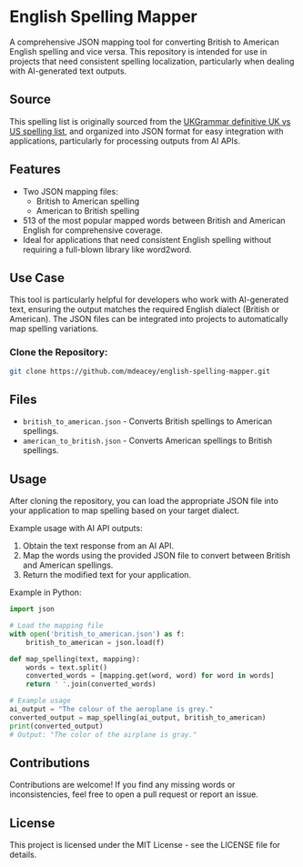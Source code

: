# English Spelling Mapper

A comprehensive JSON mapping tool for converting British to American English spelling and vice versa. This repository is intended for use in projects that need consistent spelling localization, particularly when dealing with AI-generated text outputs.

## Source

This spelling list is originally sourced from the [UKGrammar definitive UK vs US spelling list](https://ukgrammar.com/the-definitive-uk-vs-us-spelling-list/), and organized into JSON format for easy integration with applications, particularly for processing outputs from AI APIs.

## Features

- Two JSON mapping files:
  - British to American spelling
  - American to British spelling
- 513 of the most popular mapped words between British and American English for comprehensive coverage.
- Ideal for applications that need consistent English spelling without requiring a full-blown library like word2word.

## Use Case

This tool is particularly helpful for developers who work with AI-generated text, ensuring the output matches the required English dialect (British or American). The JSON files can be integrated into projects to automatically map spelling variations.

### Clone the Repository:

```bash
git clone https://github.com/mdeacey/english-spelling-mapper.git
```

## Files

* `british_to_american.json` - Converts British spellings to American spellings.
* `american_to_british.json` - Converts American spellings to British spellings.

## Usage

After cloning the repository, you can load the appropriate JSON file into your application to map spelling based on your target dialect.

Example usage with AI API outputs:

1. Obtain the text response from an AI API.
2. Map the words using the provided JSON file to convert between British and American spellings.
3. Return the modified text for your application.

Example in Python:

```python
import json

# Load the mapping file
with open('british_to_american.json') as f:
    british_to_american = json.load(f)

def map_spelling(text, mapping):
    words = text.split()
    converted_words = [mapping.get(word, word) for word in words]
    return ' '.join(converted_words)

# Example usage
ai_output = "The colour of the aeroplane is grey."
converted_output = map_spelling(ai_output, british_to_american)
print(converted_output)
# Output: "The color of the airplane is gray."
```

## Contributions

Contributions are welcome! If you find any missing words or inconsistencies, feel free to open a pull request or report an issue.

## License

This project is licensed under the MIT License - see the LICENSE file for details.
